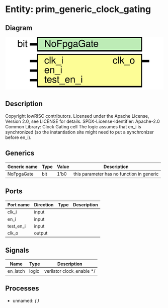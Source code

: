 # Entity: prim_generic_clock_gating
## Diagram
![Diagram](prim_generic_clock_gating.svg "Diagram")
## Description
Copyright lowRISC contributors.
 Licensed under the Apache License, Version 2.0, see LICENSE for details.
 SPDX-License-Identifier: Apache-2.0
 Common Library: Clock Gating cell
 The logic assumes that en_i is synchronized (so the instantiation site might need to put a
 synchronizer before en_i).
 
## Generics
| Generic name | Type | Value | Description                               |
| ------------ | ---- | ----- | ----------------------------------------- |
| NoFpgaGate   | bit  | 1'b0  | this parameter has no function in generic |
## Ports
| Port name | Direction | Type | Description |
| --------- | --------- | ---- | ----------- |
| clk_i     | input     |      |             |
| en_i      | input     |      |             |
| test_en_i | input     |      |             |
| clk_o     | output    |      |             |
## Signals
| Name     | Type  | Description               |
| -------- | ----- | ------------------------- |
| en_latch | logic | verilator clock_enable */ |
## Processes
- unnamed: _(  )_

